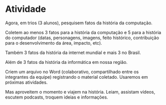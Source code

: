 # Atividade

Agora, em trios (3 alunos), pesquisem fatos da história da computação.  

Coletem ao menos 3 fatos para a história da computação e 5 para a história do computador (datas, personagens, imagens, feito histórico, contribuição para o desenvolvimento da área, impacto, etc).  

Também 3 fatos da história da internet mundial e mais 3 no Brasil.  

Além de 3 fatos da história da informática em nossa região.  

Criem um arquivo no Word (colaborativo, compartilhado entre os integrantes da equipe) registrando o material coletado. Usaremos em próximas atividades.  

Mas aproveitem o momento e viajem na história. Leiam, assistam vídeos, escutem podcasts, troquem ideias e informações.  

